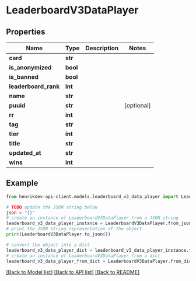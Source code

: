 # LeaderboardV3DataPlayer


## Properties

Name | Type | Description | Notes
------------ | ------------- | ------------- | -------------
**card** | **str** |  | 
**is_anonymized** | **bool** |  | 
**is_banned** | **bool** |  | 
**leaderboard_rank** | **int** |  | 
**name** | **str** |  | 
**puuid** | **str** |  | [optional] 
**rr** | **int** |  | 
**tag** | **str** |  | 
**tier** | **int** |  | 
**title** | **str** |  | 
**updated_at** | **str** |  | 
**wins** | **int** |  | 

## Example

```python
from henrikdev-api-client.models.leaderboard_v3_data_player import LeaderboardV3DataPlayer

# TODO update the JSON string below
json = "{}"
# create an instance of LeaderboardV3DataPlayer from a JSON string
leaderboard_v3_data_player_instance = LeaderboardV3DataPlayer.from_json(json)
# print the JSON string representation of the object
print(LeaderboardV3DataPlayer.to_json())

# convert the object into a dict
leaderboard_v3_data_player_dict = leaderboard_v3_data_player_instance.to_dict()
# create an instance of LeaderboardV3DataPlayer from a dict
leaderboard_v3_data_player_from_dict = LeaderboardV3DataPlayer.from_dict(leaderboard_v3_data_player_dict)
```
[[Back to Model list]](../README.md#documentation-for-models) [[Back to API list]](../README.md#documentation-for-api-endpoints) [[Back to README]](../README.md)


